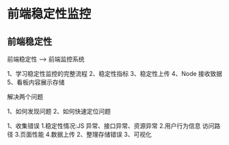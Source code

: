 # 前端稳定性监控

## 前端稳定性

前端稳定性 --> 前端监控系统

1、学习稳定性监控的完整流程
2、稳定性指标
3、稳定性上传
4、Node 接收致据
5、看板内容展示存储

解决两个问题

1、如何发现问题
2、如何快速定位问题

1、收集错误
    1.稳定性情况:JS 异常、接口异常、资源异常
    2.用户行为信息 访问路径
    3.页面性能
    4.数据上传
2、整理存储错误
3、可视化
